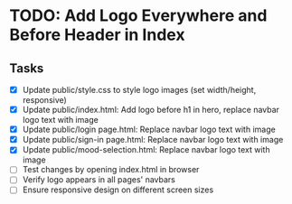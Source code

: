 # TODO: Add Logo Everywhere and Before Header in Index

## Tasks
- [x] Update public/style.css to style logo images (set width/height, responsive)
- [x] Update public/index.html: Add logo before h1 in hero, replace navbar logo text with image
- [x] Update public/login page.html: Replace navbar logo text with image
- [x] Update public/sign-in page.html: Replace navbar logo text with image
- [x] Update public/mood-selection.html: Replace navbar logo text with image
- [ ] Test changes by opening index.html in browser
- [ ] Verify logo appears in all pages' navbars
- [ ] Ensure responsive design on different screen sizes
